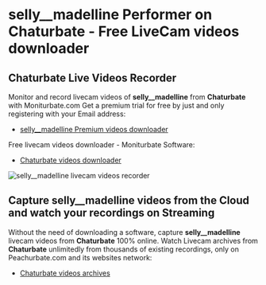 # selly__madelline Performer on Chaturbate - Free LiveCam videos downloader

## Chaturbate Live Videos Recorder

Monitor and record livecam videos of **selly__madelline** from **Chaturbate** with Moniturbate.com
Get a premium trial for free by just and only registering with your Email address:
* [selly__madelline Premium videos downloader](https://moniturbate.com/request-demo-licence-key.html)

Free livecam videos downloader - Moniturbate Software:
* [Chaturbate videos downloader](https://moniturbate.com/moniturbate-download-software.html)

![selly__madelline livecam videos recorder](https://peachurnet.com/templates/moniturbate-software.png)


## Capture selly__madelline videos from the Cloud and watch your recordings on Streaming

Without the need of downloading a software, capture **selly__madelline** livecam videos from **Chaturbate** 100% online.
Watch Livecam archives from **Chaturbate** unlimitedly from thousands of existing recordings, only on Peachurbate.com and its websites network:
* [Chaturbate videos archives](https://peachurnet.com/)